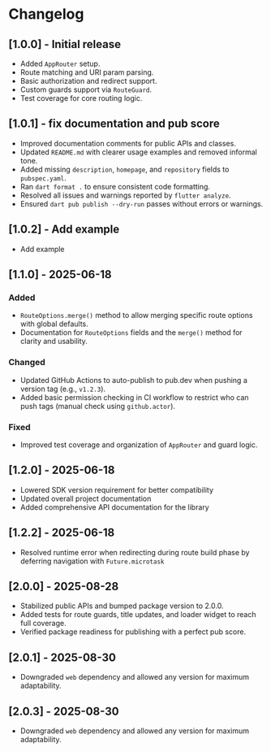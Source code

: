 # Changelog

## [1.0.0] - Initial release
- Added `AppRouter` setup.
- Route matching and URI param parsing.
- Basic authorization and redirect support.
- Custom guards support via `RouteGuard`.
- Test coverage for core routing logic.

## [1.0.1] - fix documentation and pub score
- Improved documentation comments for public APIs and classes.
- Updated `README.md` with clearer usage examples and removed informal tone.
- Added missing `description`, `homepage`, and `repository` fields to `pubspec.yaml`.
- Ran `dart format .` to ensure consistent code formatting.
- Resolved all issues and warnings reported by `flutter analyze`.
- Ensured `dart pub publish --dry-run` passes without errors or warnings.

## [1.0.2] - Add example
- Add example

## [1.1.0] - 2025-06-18

### Added
- `RouteOptions.merge()` method to allow merging specific route options with global defaults.
- Documentation for `RouteOptions` fields and the `merge()` method for clarity and usability.

### Changed
- Updated GitHub Actions to auto-publish to pub.dev when pushing a version tag (e.g., `v1.2.3`).
- Added basic permission checking in CI workflow to restrict who can push tags (manual check using `github.actor`).

### Fixed
- Improved test coverage and organization of `AppRouter` and guard logic.

## [1.2.0] - 2025-06-18
- Lowered SDK version requirement for better compatibility
- Updated overall project documentation
- Added comprehensive API documentation for the library

## [1.2.2] - 2025-06-18
- Resolved runtime error when redirecting during route build phase by deferring navigation with `Future.microtask`

## [2.0.0] - 2025-08-28
- Stabilized public APIs and bumped package version to 2.0.0.
- Added tests for route guards, title updates, and loader widget to reach full coverage.
- Verified package readiness for publishing with a perfect pub score.

## [2.0.1] - 2025-08-30
- Downgraded `web` dependency and allowed any version for maximum adaptability.


## [2.0.3] - 2025-08-30
- Downgraded `web` dependency and allowed any version for maximum adaptability.